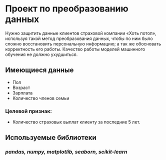 # Проект по преобразованию данных
Нужно защитить данные клиентов страховой компании «Хоть потоп», используя такой метод преобразования данных, чтобы по ним было сложно восстановить персональную информацию; а так же обосновать корректность его работы.
Качество работы моделей машинного обучения не должно ухудшиться.

## Имеющиеся данные
- Пол
- Возраст
- Зарплата
- Количество членов семьи
### Целевой признак:
- Количество страховых выплат клиенту за последние 5 лет.

## Используемые библиотеки
### ***pandas, numpy, matplotlib, seaborn, scikit-learn***
